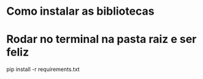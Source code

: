 

# Como instalar as bibliotecas

  # Rodar no terminal na pasta raiz e ser feliz
  pip install -r requirements.txt


